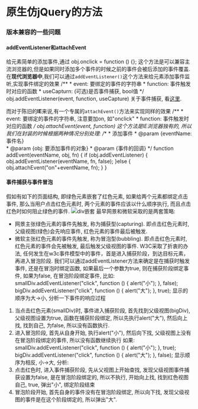 # 原生仿jQuery的方法
### 版本兼容的一些问题
#### addEventListener和attachEvent
给元素简单的添加事件,通过
	obj.onclick = function () {};
这个方法是可以兼容主流浏览器的,但是如果同时添加多个事件的时候之前的事件会被后添加的事件覆盖.在**现代浏览器中**,我们可以通过`addEventListener()`这个方法来给元素添加事件监听,实现事件绑定的效果
	/**
	 * event: 要绑定的事件的字符串
	 * function: 事件触发时对应的函数
	 * useCapturn: (可选)是否事件捕获, bool值
	 */
	obj.addEventListener(event, function, useCapture)
关于事件捕获, 看[这里](#jump).

而对于陈旧的**IE**来说,有一个专属的`attachEvent()`方法来实现同样的效果
	/**
	 * event: 要绑定的事件的字符串, 注意要加on, 如"onclick"
	 * function: 事件触发时对应的函数
	 */
	obj.attachEvent(event, function)
这个方法是IE浏览器独有的, 所以我们在封装的时候根据两种情况分别处理:
	/**
 	 * 添加事件
 	 * @param {eventName: 事件名}	
 	 * @param {obj: 要添加事件的对象}
 	 * @param {事件的回调}
	 */
	function addEvent(eventName, obj, fn) {
		if (obj.addEventListener) {
			obj.addEventListener(eventName, fn, false);
		}else {
			obj.attachEvent("on"+eventName, fn);
		}
	}

#### 事件捕获与事件冒泡
<span id="jump"></span>
假如有如下的页面结构, 即绿色元素嵌套了红色元素, 如果给两个元素都绑定点击事件, 那么当用户点击红色元素时, 两个元素的事件应该以什么顺序执行, 而且点击红色时如何阻止绿色的事件.
![div嵌套](http://7xr09w.com1.z0.glb.clouddn.com/capture.png)
最早网景和微软采取的是两套策略:
* 网景主张绿色元素的事件先触发, 称为捕获型(capturing). 即点击红色元素时, 父级视图(绿色)会先响应事件, 红色元素的事件最后被触发.
* 微软主张红色元素的事件先触发, 称为冒泡型(bubbling). 即点击红色元素时, 红色元素的事件会先被触发, 最后触发父级视图的事件.
W3C采取了折衷的办法, 任何发生在w3c事件模型中的事件，首是进入捕获阶段，到达目标元素，再进入冒泡阶段.
我们可以通过addEventListener方法来确定是在捕获时触发事件, 还是在冒泡时绑定函数, 如果最后一个参数为true, 则在捕获阶段绑定事件, 如果为false, 在冒泡阶段绑定事件, 比如:
	smallDiv.addEventListener("click", function  () {
		alert("小");
	}, false);
	bigDiv.addEventListener("click", function () {
		alert("大");
	}, true); 
显示的顺序为大->小, 分析一下事件的响应过程
1. 当点击红色元素(smallDiv)时, 事件进入捕获阶段, 首先找到父级视图(bigDiv), 父级视图设置为true, 函数在捕获阶段绑定, 所以先执行alert("大"), 然后向上找, 找到自己, 为false, 所以没有函数执行.
2. 进入冒泡阶段, 首先从自身开始, 执行alert("小"), 然后向下找, 父级视图上没有在冒泡阶段绑定的事件, 所以没有函数继续执行
如果:
	smallDiv.addEventListener("click", function  () {
		alert("小");
	}, true);
		bigDiv.addEventListener("click", function () {
		alert("大");
	}, false);
显示顺序为相反, 小->大, 分析:
1. 点击红色时, 进入事件捕获阶段, 先从父视图上开始查找, 发现父级视图事件捕获设置为false, 是在冒泡阶段绑定的, 所以不执行, 开始向上找, 找到红色视图自己, true, 弹出"小", 绑定阶段结束
2. 冒泡阶段开始, 首先自身的事件没有在冒泡阶段绑定, 所以向下找, 发现父级视图的事件是在这个阶段绑定的, 所以弹出"大".











